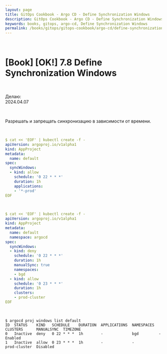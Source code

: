 ```yaml
---
layout: page
title: GitOps Cookbook - Argo CD - Define Synchronization Windows
description: GitOps Cookbook - Argo CD - Define Synchronization Windows
keywords: books, gitops, argo-cd, Define Synchronization Windows
permalink: /books/gitops/gitops-cookbook/argo-cd/define-synchronization-windows/
---
```


<br/>

# [Book] [OK!] 7.8 Define Synchronization Windows

<br/>

Делаю:  
2024.04.07

<br/>

Разрешать и запрещать синхронизацию в зависимости от времени.

<br/>

```yaml
$ cat << 'EOF' | kubectl create -f -
apiVersion: argoproj.io/v1alpha1
kind: AppProject
metadata:
  name: default
spec:
  syncWindows:
  - kind: allow
    schedule: '0 22 * * *'
    duration: 1h
    applications:
    - '*-prod'
EOF
```

<br/>

```yaml
$ cat << 'EOF' | kubectl create -f -
apiVersion: argoproj.io/v1alpha1
kind: AppProject
metadata:
  name: default
  namespace: argocd
spec:
  syncWindows:
  - kind: deny
    schedule: '0 22 * * *'
    duration: 1h
    manualSync: true
    namespaces:
    - bgd
  - kind: allow
    schedule: '0 23 * * *'
    duration: 1h
    clusters:
    - prod-cluster
EOF
```

<br/>

```
$ argocd proj windows list default
ID  STATUS    KIND   SCHEDULE    DURATION  APPLICATIONS  NAMESPACES  CLUSTERS      MANUALSYNC  TIMEZONE
0   Inactive  deny   0 22 * * *  1h        -             bgd         -             Enabled
1   Inactive  allow  0 23 * * *  1h        -             -           prod-cluster  Disabled
```
